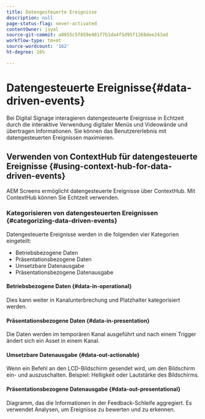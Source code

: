 ```yaml
---
title: Datengesteuerte Ereignisse
description: null
page-status-flag: never-activated
contentOwner: jsyal
source-git-commit: a8055c5f859e401f7b1da4f5d95f1268dee243ad
workflow-type: tm+mt
source-wordcount: '162'
ht-degree: 16%

---
```



# Datengesteuerte Ereignisse{#data-driven-events}

Bei Digital Signage interagieren datengesteuerte Ereignisse in Echtzeit durch die interaktive Verwendung digitaler Menüs und Videowände und übertragen Informationen. Sie können das Benutzererlebnis mit datengesteuerten Ereignissen maximieren.

## Verwenden von ContextHub für datengesteuerte Ereignisse    {#using-context-hub-for-data-driven-events}

AEM Screens ermöglicht datengesteuerte Ereignisse über ContextHub. Mit ContextHub können Sie Echtzeit verwenden.

### Kategorisieren von datengesteuerten Ereignissen {#categorizing-data-driven-events}

Datengesteuerte Ereignisse werden in die folgenden vier Kategorien eingeteilt:

* Betriebsbezogene Daten
* Präsentationsbezogene Daten
* Umsetzbare Datenausgabe
* Präsentationsbezogene Datenausgabe   

#### Betriebsbezogene Daten {#data-in-operational}

Dies kann weiter in Kanalunterbrechung und Platzhalter kategorisiert werden.

#### Präsentationsbezogene Daten {#data-in-presentation}

Die Daten werden im temporären Kanal ausgeführt und nach einem Trigger ändert sich ein Asset in einem Kanal.

#### Umsetzbare Datenausgabe {#data-out-actionable}

Wenn ein Befehl an den LCD-Bildschirm gesendet wird, um den Bildschirm ein- und auszuschalten. Beispiel: Helligkeit oder Lautstärke des Bildschirms.

#### Präsentationsbezogene Datenausgabe    {#data-out-presentational}

Diagramm, das die Informationen in der Feedback-Schleife aggregiert. Es verwendet Analysen, um Ereignisse zu bewerten und zu erkennen.
